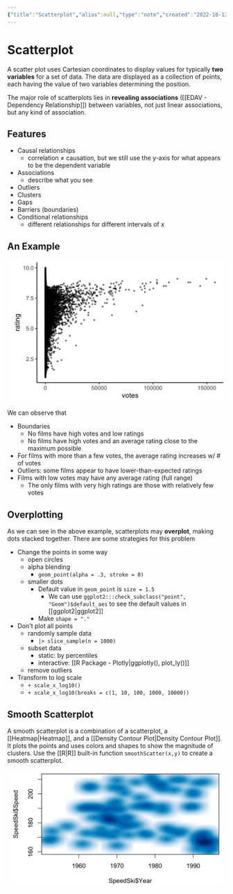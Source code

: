 ```yaml
---
{"title":"Scatterplot","alias":null,"type":"note","created":"2022-10-12T23:24:08","modified":"2022-12-11T20:14:21","dg-publish":true,"sup":["[[EDAV]]"],"state":"done","related":["[[EDAV - Dependency Relationship\|EDAV - Dependency Relationship]]"],"permalink":"/scatterplot/","dgPassFrontmatter":true,"updated":"2022-12-11T20:14:21"}
---
```



# Scatterplot

A scatter plot uses Cartesian coordinates to display values for typically **two variables** for a set of data. The data are displayed as a collection of points, each having the value of two variables determining the position.

The major role of scatterplots lies in **revealing associations** ([[EDAV - Dependency Relationship]]) between variables, not just linear associations, but any kind of association.

## Features

- Causal relationships
    - correlation ≠ causation, but we still use the y-axis for what appears to be the dependent variable
- Associations
    - describe what you see
- Outliers
- Clusters
- Gaps
- Barriers (boundaries)
- Conditional relationships
    - different relationships for different intervals of x

## An Example

![ggplot2movies: rating vs. votes (y ~ x)](https://raw.githubusercontent.com/zcysxy/Figurebed/master/img/20221012233459.png)

We can observe that

- Boundaries
    - No films have high votes and low ratings
    - No films have high votes and an average rating close to the maximum possible
- For films with more than a few votes, the average rating increases w/ # of votes
- Outliers: some films appear to have lower-than-expected ratings
- Films with low votes may have any average rating (full range)
    - The only films with very high ratings are those with relatively few votes

## Overplotting

As we can see in the above example, scatterplots may **overplot**, making dots stacked together. There are some strategies for this problem

- Change the points in some way
    - open circles
    - alpha blending
        - `geom_point(alpha = .3, stroke = 0)`
    - smaller dots
        - Default value in `geom_point` is `size = 1.5`
            - <span class="alt-check alt-check-tip">We can use `ggplot2:::check_subclass("point", "Geom")$default_aes` to see the default values in [[ggplot2\|ggplot2]]</span>
        - Make `shape = "."`
- Don't plot all points
    - randomly sample data
        - `|> slice_sample(n = 1000)`
    - subset data
        - static: by percentiles
        - interactive: [[R Package - Plotly\|ggplotly(), plot_ly()]]
    - remove outliers
- Transform to log scale
    - `+ scale_x_log10()`
    - `+ scale_x_log10(breaks = c(1, 10, 100, 1000, 10000))`

## Smooth Scatterplot

A smooth scatterplot is a combination of a scatterplot, a [[Heatmap\|Heatmap]], and a [[Density Contour Plot\|Density Contour Plot]]. It plots the points and uses colors and shapes to show the magnitude of clusters. Use the [[R\|R]] built-in function `smoothScatter(x,y)` to create a smooth scatterplot.

![](https://raw.githubusercontent.com/zcysxy/Figurebed/master/img/20221013010542.png)
